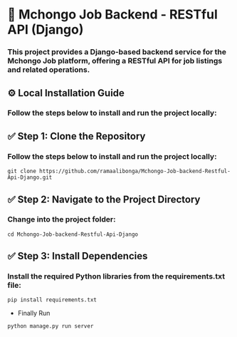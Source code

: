 # 💼 Mchongo Job Backend - RESTful API (Django)
### This project provides a Django-based backend service for the Mchongo Job platform, offering a RESTful API for job listings and related operations.


## ⚙️ Local Installation Guide
### Follow the steps below to install and run the project locally:

## ✅ Step 1: Clone the Repository
### Follow the steps below to install and run the project locally:
  ```
  git clone https://github.com/ramaalibonga/Mchongo-Job-backend-Restful-Api-Django.git

  ```
## ✅ Step 2: Navigate to the Project Directory
### Change into the project folder:
```
cd Mchongo-Job-backend-Restful-Api-Django
```
## ✅ Step 3: Install Dependencies
### Install the required Python libraries from the requirements.txt file:
```
pip install requirements.txt
```
- Finally Run
```
python manage.py run server

```

